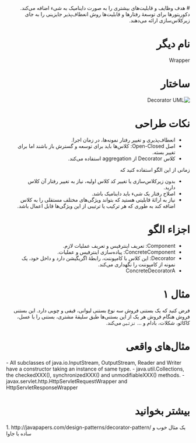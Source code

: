 <div dir="rtl">
# هدف
وظایف و قابلیت‌های بیشتری را به صورت داینامیک به شیء اضافه می‌کند. دکوریتورها برای توسعهٔ رفتارها و قابلیت‌ها روش انعطاف‌پذیر جایزینی را به جای زیرکلاس‌سازی ارائه می‌دهند.

# نام دیگر
Wrapper

# ساختار
![Decorator UML](http://javaobsession.files.wordpress.com/2010/07/decorator-pattern.png)

# نکات طراحی
- انعطاف‌پذیری و تغییر رفتار نمونه‌ها، در زمان اجرا.
- اصل Open-Closed: کلاس‌ها باید برای توسعه و گسترش باز باشند اما برای تغییر بسته.
- کلاس Decorator از aggregation استفاده می‌کند.

زمانی از این الگو استفاده کنید که
- بدون زیرکلاس‌سازی یا تغییر کد کلاس اولیه، نیاز به تغییر رفتار آن کلاس دارید.
- اصلاح رفتار یک شیء باید داینامیک باشد.
- نیاز به ارائهٔ قابلیتی هستید که بتواند ویژگی‌های مختلف مستقلی را به کلاس اضافه کند به طوری که هر ترکیب یا ترتیبی از این ویژگی‌ها قابل اعمال باشد.


# اجزاء الگو
- Component: تعریف اینترفیس و تعریف عملیات لازم.
- ConcreteComponent: پیاده‌سازی اینترفیس و عملیات.
- Decorator: این کلاس با کامپوننت، رابطهٔ اگریگیشن دارد و داخل خود، یک نمونه از کامپوننت را نگهداری می‌کند.
- ConcreteDecoratorA

# مثال ۱
فرض کنید که یک بستنی فروش سه نوع بستنی لیوانی، قیفی و چوبی دارد. این بستنی فروش هنگام فروش هر یک از این بستنی‌ها طبق سلیقهٔ مشتری، بستنی را با عسل، کاکائو، شکلات، بادام و ... `تزئین` می‌کند. 

# مثال‌های واقعی
<div dir="ltr">
- All subclasses of java.io.InputStream, OutputStream, Reader and Writer have a constructor taking an instance of same type.
- java.util.Collections, the checkedXXX(), synchronizedXXX() and unmodifiableXXX() methods.
- javax.servlet.http.HttpServletRequestWrapper and HttpServletResponseWrapper
<div dir="rtl">

# بیشتر بخوانید
<div dir="ltr">
1. http://javapapers.com/design-patterns/decorator-pattern/ یک مثال خوب و ساده با جاوا


